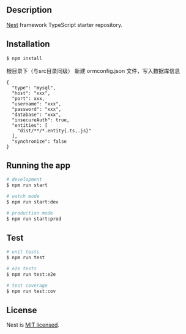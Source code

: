 ## Description

[Nest](https://github.com/nestjs/nest) framework TypeScript starter repository.

## Installation

```bash
$ npm install
```

根目录下（与src目录同级） 新建 ormconfig.json 文件，写入数据库信息

```
{
  "type": "mysql",
  "host": "xxx",
  "port": xxx,
  "username": "xxx",
  "password": "xxx",
  "database": "xxx",
  "insecureAuth": true,
  "entities": [
    "dist/**/*.entity{.ts,.js}"
  ],
  "synchronize": false
}
```

## Running the app

```bash
# development
$ npm run start

# watch mode
$ npm run start:dev

# production mode
$ npm run start:prod
```

## Test

```bash
# unit tests
$ npm run test

# e2e tests
$ npm run test:e2e

# test coverage
$ npm run test:cov
```

## License

  Nest is [MIT licensed](LICENSE).
